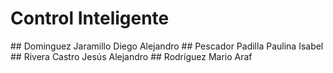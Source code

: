 <h1>Control Inteligente</h1>
##	Dominguez Jaramillo Diego Alejandro
##	Pescador Padilla Paulina Isabel	
##	Rivera Castro Jesús Alejandro
##	Rodríguez Mario Araf	

